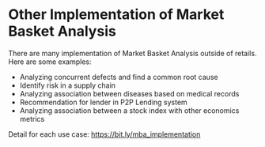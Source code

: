 # Other Implementation of Market Basket Analysis 

There are many implementation of Market Basket Analysis outside of retails. Here are some examples:

* Analyzing concurrent defects and find a common root cause
* Identify risk in a supply chain
* Analyzing association between diseases based on medical records
* Recommendation for lender in P2P Lending system
* Analyzing association between a stock index with other economics metrics

Detail for each use case: https://bit.ly/mba_implementation
